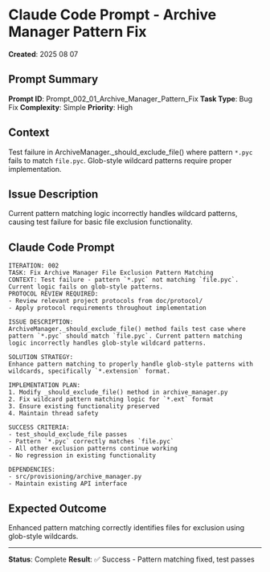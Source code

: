 # Claude Code Prompt - Archive Manager Pattern Fix

**Created**: 2025 08 07

## Prompt Summary

**Prompt ID**: Prompt_002_01_Archive_Manager_Pattern_Fix
**Task Type**: Bug Fix
**Complexity**: Simple
**Priority**: High

## Context

Test failure in ArchiveManager._should_exclude_file() where pattern `*.pyc` fails to match `file.pyc`. Glob-style wildcard patterns require proper implementation.

## Issue Description

Current pattern matching logic incorrectly handles wildcard patterns, causing test failure for basic file exclusion functionality.

## Claude Code Prompt

```
ITERATION: 002
TASK: Fix Archive Manager File Exclusion Pattern Matching
CONTEXT: Test failure - pattern `*.pyc` not matching `file.pyc`. Current logic fails on glob-style patterns.
PROTOCOL REVIEW REQUIRED:
- Review relevant project protocols from doc/protocol/
- Apply protocol requirements throughout implementation

ISSUE DESCRIPTION:
ArchiveManager._should_exclude_file() method fails test case where pattern `*.pyc` should match `file.pyc`. Current pattern matching logic incorrectly handles glob-style wildcard patterns.

SOLUTION STRATEGY:
Enhance pattern matching to properly handle glob-style patterns with wildcards, specifically `*.extension` format.

IMPLEMENTATION PLAN:
1. Modify _should_exclude_file() method in archive_manager.py
2. Fix wildcard pattern matching logic for `*.ext` format
3. Ensure existing functionality preserved
4. Maintain thread safety

SUCCESS CRITERIA:
- test_should_exclude_file passes
- Pattern `*.pyc` correctly matches `file.pyc`
- All other exclusion patterns continue working
- No regression in existing functionality

DEPENDENCIES:
- src/provisioning/archive_manager.py
- Maintain existing API interface
```

## Expected Outcome

Enhanced pattern matching correctly identifies files for exclusion using glob-style wildcards.

---

**Status**: Complete
**Result**: ✅ Success - Pattern matching fixed, test passes
